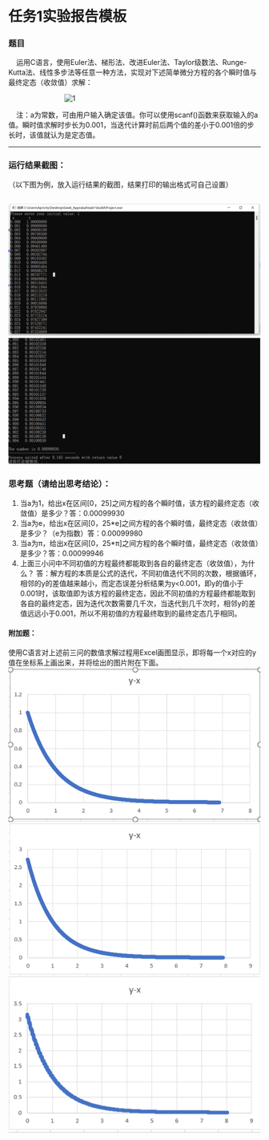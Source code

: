 # 任务1实验报告模板

### 题目

&nbsp;&nbsp;&nbsp;&nbsp;运用C语言，使用Euler法、梯形法、改进Euler法、Taylor级数法、Runge-Kutta法、线性多步法等任意一种方法，实现对下述简单微分方程的各个瞬时值与最终定态（收敛值）求解：

&emsp;&emsp;&emsp;&emsp;&emsp;&emsp;&emsp;&emsp;![1](https://latex.codecogs.com/svg.latex?\\left\\{\\begin{matrix}y'&plus;y=0&space;\\\\y(0)=a\\end{matrix}\\right.)

&nbsp;&nbsp;&nbsp;&nbsp;注：a为常数，可由用户输入确定该值。你可以使用scanf()函数来获取输入的a值。瞬时值求解时步长为0.001，当迭代计算时前后两个值的差小于0.001倍的步长时，该值就认为是定态值。

***

### 运行结果截图：

（以下图为例，放入运行结果的截图，结果打印的输出格式可自己设置）

![avatar](image.png)
![avatar](result.png)
---

### 思考题（请给出思考结论）：

1. 当a为1，给出x在区间[0，25]之间方程的各个瞬时值，该方程的最终定态（收敛值）是多少？答：0.00099930
2. 当a为e，给出x在区间[0，25*e]之间方程的各个瞬时值，最终定态（收敛值）是多少？（e为指数）答：0.00099980
3. 当a为π，给出x在区间[0，25*π]之间方程的各个瞬时值，最终定态（收敛值）是多少？答：0.00099946
4. 上面三小问中不同初值的方程最终都能取到各自的最终定态（收敛值），为什么？
答：解方程的本质是公式的迭代，不同初值迭代不同的次数，根据循环，相邻的y的差值越来越小，而定态误差分析结果为y<0.001，即y的值小于0.001时，该取值即为该方程的最终定态，因此不同初值的方程最终都能取到各自的最终定态，因为迭代次数需要几千次，当迭代到几千次时，相邻y的差值远远小于0.001，所以不用初值的方程最终取到的最终定态几乎相同。

#### 附加题：

使用C语言对上述前三问的数值求解过程用Excel画图显示，即将每一个x对应的y值在坐标系上画出来，并将绘出的图片附在下面。
![avatar](a=1.png)
![avatar](a=e.png)
![avatar](a=pi.png)
